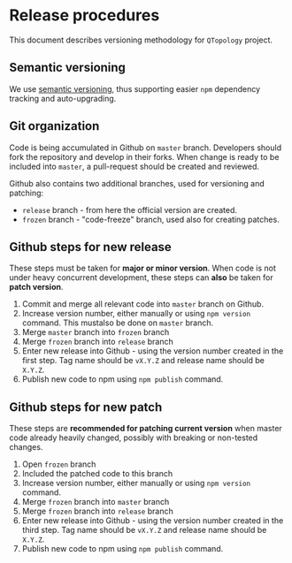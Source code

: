 # Release procedures

This document describes versioning methodology for `QTopology` project.

## Semantic versioning

We use [semantic versioning](https://docs.npmjs.com/getting-started/semantic-versioning), thus supporting easier `npm` dependency tracking and auto-upgrading.

## Git organization

Code is being accumulated in Github on `master` branch. Developers should fork the repository and develop in their forks. When change is ready to be included into `master`, a pull-request should be created and reviewed.

Github also contains two additional branches, used for versioning and patching:

- `release` branch - from here the official version are created.
- `frozen` branch - "code-freeze" branch, used also for creating patches.

## Github steps for new release

These steps must be taken for **major or minor version**. When code is not under heavy concurrent development, these steps can **also** be taken for **patch version**.

1. Commit and merge all relevant code into `master` branch on Github.
1. Increase version number, either manually or using `npm version` command. This mustalso  be done on `master` branch.
1. Merge `master` branch into `frozen` branch
1. Merge `frozen` branch into `release` branch
1. Enter new release into Github - using the version number created in the first step. Tag name should be `vX.Y.Z` and release name should be `X.Y.Z`.
1. Publish new code to npm using `npm publish` command.

## Github steps for new patch

These steps are **recommended for patching current version** when master code already heavily changed, possibly with breaking or non-tested changes.

1. Open `frozen` branch
1. Included the patched code to this branch
1. Increase version number, either manually or using `npm version` command.
1. Merge `frozen` branch into `master` branch
1. Merge `frozen` branch into `release` branch
1. Enter new release into Github - using the version number created in the third step. Tag name should be `vX.Y.Z` and release name should be `X.Y.Z`.
1. Publish new code to npm using `npm publish` command.
